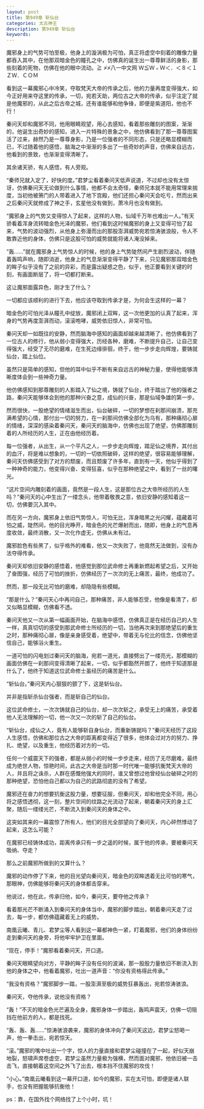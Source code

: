 ```yaml
---
layout: post
title: 第949章 斩仙台
categories: 太古神王
description: 第949章 斩仙台
keywords:
---
```


魔邪身上的气势可怕至极，他身上的漩涡极为可怕，真正将虚空中刻着的雕像力量都吞入其中，在他那双暗金色的瞳孔之中，仿佛真的诞生出一尊尊鲜活的身影，那些刻着的死物，仿佛在他的眼中流动。≧ ≯≯八一中文网 Ｗ≦Ｗ﹤Ｗ＜．＜８＜１ＺＷ．ＣＯＭ

看到这一幕魔邪心中冷笑，夺取梵天大帝的传承之后，他的力量再度变得强大，如今正好用来夺这里的传承，一切，宛若天助，两位古之大帝的传承，似乎注定了就是他魔邪的，从此之后古帝之城，还有谁能够和他争锋，即便是紫道阳，他也不行！

秦问天却和魔邪不同，他用眼睛观望，用心去感知，看着那些雕刻的图案，渐渐的，他诞生出奇妙的感知，进入一片特殊的景象之中，他仿佛看到了那一尊尊图案活了过来，赫然乃是一尊尊身影，乃是一位强者的不同形态，只是还略显模糊而已，不过随着他的感悟，脑海之中渐渐的多出了一些奇妙的声音，仿佛来自远古，他看到的景致，也渐渐变得清晰了。

其余诸天骄，有人感悟，有人旁观。

“秦师兄就入定了，好快的度。”君梦尘看着秦问天低声说道，不过却也没有太惊讶，仿佛秦问天无论做到什么事情，他都不会太奇怪，秦师兄本就不能用常理来揣度，当初他被箫门的人带着进入了地下宫殿，他们还担心秦问天会吃亏，然而出来之后秦问天就修成了神之手，玄星他没有做到，萧冷月也没有做到。

“魔邪身上的气势又变得惊人了起来，这样的人物，仙域千万年也难出一人。”有天骄看着浑身流转暗金色光泽的魔邪，他们看到这时候魔邪的身上又变得可怕了起来，气势的波动强烈，从他身上弥漫而出的那股澎湃威势宛若惊涛骇浪般，令人不敢靠近他的身体，仿佛只是这股可怕的威势就能将诸人淹没掉来。

“轰……”就在魔邪身上气势惊人的时候，他的身上气势陡然间产生剧烈波动，伴随着轰鸣声响，随即消逝，他身上的气息渐渐变得平静了下来，只见魔邪那双暗金色的眸子似乎没有了之前的异彩，而是露出疑惑之色，似乎，他正要看到关键的时刻，有画面断层了，将一切都打断来。

这让魔邪面露异色，刚才生了什么？

一切都应该顺利的进行下去，他应该夺取到传承才是，为何会生这样的一幕？

暗金色的可怕光泽从瞳孔中绽放，魔邪闭上双眸，这一次他更加的认真了起来，浑身的气势再度澎湃而动，滚滚咆哮，威势依旧惊人，非常可怕。

秦问天却一如既往的安静，然而脑海中感知的画面却越来越清晰了，他仿佛看到了一位古人的修行，他从弱小变得强大，历经各种，磨难，不断提升自己，让自己变得强大，经受了无尽的磨难，在生死边缘徘徊，终于，他一步步走向辉煌，要铸就仙台，踏上仙位。

虽然只是简单的感知，但他的耳中似乎不断有来自远古的神秘力量，使得他能够清晰度体会到一些神奇力量。

他仿佛感知到那尊雕刻的人影踏入了仙之境，铸就了仙台，终于踏出了他的强者之路，秦问天能够体会到他的那种兴奋之意，成仙的兴奋，那是仙域争雄的第一步。

然而很快，一股绝望的情绪滋生而出，仙台破碎，一切的梦想在刹那间崩溃，那充满希望的心情，那付出一切的努力，在一刹那间仿佛全部化为乌有，那种痛彻心扉的情绪，深深的感染着秦问天，秦问天的脑海中，仿佛也出现了绝望，仿佛那雕刻着的人所经历的人生，正在由他经历着。

每一位强者，从出生，从一个平凡之人，一步步走向辉煌，踏足仙之境界，其付出的血汗，将是难以想象的，一切的一切依照破碎，这样的绝望，很容易能够理解，秦问天仿佛感受到了对方的颓废，而且颓废了许多年，直到有一天，他似乎得到了一种神奇的能力，他变得兴奋、变得狂喜，似乎在那种绝望之中，看到了一丝的曙光。

“这片空间内雕刻着的画面，竟然是一段人生，这是那位古之大帝所经历的人生吗？”秦问天的心中生出了一缕念头，他带着敬畏之意，依旧安静的感知着这一切，仿佛要沉入其中。

而在另一方向，魔邪身上依旧气势惊人，可怕无比，浑身暗黑之光闪耀，蕴藏着可怕之威，陡然间，他的目光睁开，暗金色的光芒爆射而出，随即，他身上的气息再度收敛，最终消散，又一次化作虚无，仿佛从未有过。

魔邪脸色有些黑了，似乎格外的难看，他又一次失败了，他竟然无法做到，没有办法夺得传承。

秦问天却依旧安静的感悟着，他感觉到那位武命修士再重新燃起希望之后，又开始了奋图强，经历了可怕的挫折，仿佛经历了一次次的无上痛苦，最终，他成功了。

然而，那一段无比可怕的磨难，却隐隐有些模糊。

“那是什么？”秦问天心中再问自己，那种痛苦，非人能够忍受，他像是看清了，却又似略显模糊，仿佛看不透。

秦问天他又一次从第一幅画面开始，在脑海中感悟，仿佛真正是在经历自己的人生一样，真真切切的感受到那武命修士所经历的一切，当他再次来到那绝望后的重生之时，那种痛彻心扉，像是亲身感受着，绝望中，带着无与伦比的信念，仿佛他坚信自己，能够浴火重生。

一道可怕的闪电划过秦问天的脑海，宛若一道光，直接劈出了一缕亮光，那模糊的画面仿佛在一刹那间变得清晰了起来，一切，似乎都豁然开朗了，他终于知道那是什么了，他终于知道这位武命修士虽经历的痛苦是什么。

“斩仙台。”秦问天内心狠狠的颤了下，这是斩仙台。

并非是指斩杀仙台强者，而是斩自己的仙台。

这位武命修士，一次次铸就自己的仙台，却一次次斩之，承受无上的痛苦，承受着他人无法理解的一切，他一次又一次的斩了自己的仙台。

“斩仙台，成仙之人，竟有人能够斩自身仙台，而重新铸就吗？”秦问天经历了这段人生感悟，仿佛和那位古之大帝的距离都变得近了很多，他体会过对方的努力、挣扎、绝望，以及重生，他经历着对方的一切。

任何一个威震天下的强者，都是从弱小的时候一步步走来，经历了无尽磨难，最终成为绝世人物，惊艳时间，此古之大帝是当时那一时代唯一能够抗衡梵天大帝的人，并且将之诛杀，人群在感慨他强大的同时，谁又曾想过他曾经仙台破碎之时的那种绝望，恐怕他自己都以为自己的武路彻底的没有了希望。

魔邪还在奋力的想要抗衡这股力量，想要征服，但秦问天，却和他完全不同，用心将之感悟透彻，这一刻，整片空间的纹路之光流动了起来，朝着秦问天的身上汇聚，随后一缕缕光芒，不断流入到秦问天的身体之中。

这突如其来的一幕震惊了所有人，他们的目光全部望向了秦问天，内心砰然悸动了起来，这怎么可能？

在魔邪已经铸体成功，距离传承只有一步之遥的时候，属于他的传承，要被秦问天吸纳、夺走？

那么之前魔邪所做到的又算什么？

魔邪的动作停了下来，他的目光望向秦问天，暗金色的双眸透着无比可怕的寒气，那眼神，仿佛能够将秦问天的身体都击穿来。

他说过，他在此，传承归他，如今，秦问天，要夺他之传承？

看着那光芒不断涌入到秦问天的身体当中，魔邪的脚步踏出，朝着秦问天走了过去，每一步，都仿佛蕴藏着无上的威势。

南凰云曦、青儿、君梦尘等人看到这一幕都神色一紧，盯着魔邪，他们的身体纷纷走到秦问天的身旁，将他牢牢护卫在里面。

“现在，停手！”魔邪看着秦问天，开口道。

秦问天眼睛望向对方，平静的眸子没有任何的波澜，那一股股力量依旧不断流入到他的身体之中，他看着魔邪，吐出一道声音：“你没有资格得此传承。”

“我没有资格？”魔邪脚步一踏，一股澎湃至极的威势狂暴轰出，宛若惊涛骇浪。

秦问天，夺他传承，说他没有资格？

“轰！”不灭的暗金色光芒遍及全身，魔邪身体一步踏出，轰鸣声震天，仿佛一切阻挡在他前方的人，都是找死。

“轰、轰、轰……”惊涛骇浪袭来，魔邪的身体冲向了秦问天这边，君梦尘怒喝一声，他一拳击出，宛若惊天。

“滚。”魔邪的嘴中吐出一个字，惊人的力量直接和君梦尘碰撞在了一起，好似天崩地裂，怒啸声席卷虚空，君梦尘虽然力量极为强横，然而面对魔邪，他依旧被一击击飞，直接朝着这空间之外飞了出去，根本挡不住魔邪的攻伐！

“小心。”南凰云曦看到这一幕开口道，如今的魔邪，实在太可怕，即便是诸人联手，也没有把握能够抗衡他！

ps：靠，在国外找个网络找了上个小时，坑！
